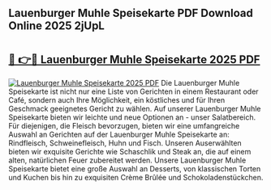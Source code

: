 ## Lauenburger Muhle Speisekarte PDF Download Online 2025 2jUpL

# <h2><a href="http://gccki9f.nevu.top/?p=Lauenburger+Muhle+Speisekarte">🔗 👉🔴 Lauenburger Muhle Speisekarte 2025 PDF</a></h2>

[![Lauenburger Muhle Speisekarte 2025 PDF](https://i.imgur.com/dBaPXMq.png)](http://gccki9f.nevu.top/?p=Lauenburger+Muhle+Speisekarte)
Die Lauenburger Muhle Speisekarte ist nicht nur eine Liste von Gerichten in einem Restaurant oder Café, sondern auch Ihre Möglichkeit, ein köstliches und für Ihren Geschmack geeignetes Gericht zu wählen. Auf unserer Lauenburger Muhle Speisekarte bieten wir leichte und neue Optionen an - unser Salatbereich. Für diejenigen, die Fleisch bevorzugen, bieten wir eine umfangreiche Auswahl an Gerichten auf der Lauenburger Muhle Speisekarte an: Rindfleisch, Schweinefleisch, Huhn und Fisch. Unseren Auserwählten bieten wir exquisite Gerichte wie Schaschlik und Steak an, die auf einem alten, natürlichen Feuer zubereitet werden. Unsere Lauenburger Muhle Speisekarte bietet eine große Auswahl an Desserts, von klassischen Torten und Kuchen bis hin zu exquisiten Crème Brûlée und Schokoladenstückchen.
